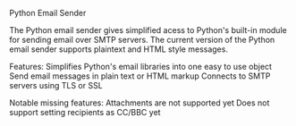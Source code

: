 Python Email Sender

The Python email sender gives simplified acess to Python's built-in module for sending email over SMTP servers. The current version of the Python email sender supports plaintext and HTML style messages.

Features:
Simplifies Python's email libraries into one easy to use object
Send email messages in plain text or HTML markup
Connects to SMTP servers using TLS or SSL

Notable missing features:
Attachments are not supported yet
Does not support setting recipients as CC/BBC yet
